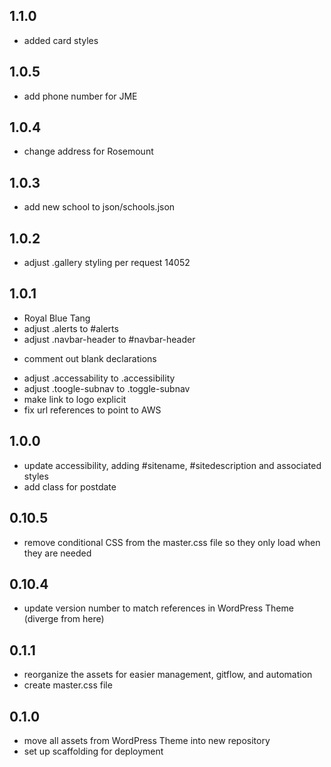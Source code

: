 ## 1.1.0
+ added card styles

## 1.0.5
+ add phone number for JME

## 1.0.4
+ change address for Rosemount

## 1.0.3
+ add new school to json/schools.json

## 1.0.2
+ adjust .gallery styling per request 14052

## 1.0.1
+ Royal Blue Tang
+ adjust .alerts to #alerts
+ adjust .navbar-header to #navbar-header
- comment out blank declarations
+ adjust .accessability to .accessibility
+ adjust .toogle-subnav to .toggle-subnav
+ make link to logo explicit
+ fix url references to point to AWS

## 1.0.0
+ update accessibility, adding #sitename, #sitedescription and associated styles
+ add class for postdate

## 0.10.5
+ remove conditional CSS from the master.css file so they only load when they are needed

## 0.10.4
+ update version number to match references in WordPress Theme (diverge from here)

## 0.1.1

+ reorganize the assets for easier management, gitflow, and automation
+ create master.css file

## 0.1.0

+ move all assets from WordPress Theme into new repository
+ set up scaffolding for deployment

